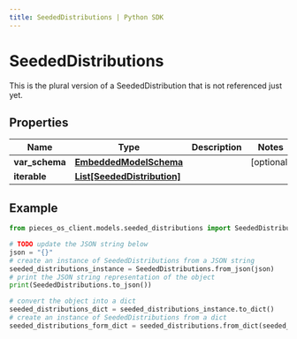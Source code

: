 ```yaml
---
title: SeededDistributions | Python SDK
---
```


# SeededDistributions

This is the plural version of a SeededDistribution that is not referenced just yet.

## Properties

Name | Type | Description | Notes
------------ | ------------- | ------------- | -------------
**var_schema** | [**EmbeddedModelSchema**](EmbeddedModelSchema) |  | [optional] 
**iterable** | [**List[SeededDistribution]**](SeededDistribution) |  | 

## Example

```python
from pieces_os_client.models.seeded_distributions import SeededDistributions

# TODO update the JSON string below
json = "{}"
# create an instance of SeededDistributions from a JSON string
seeded_distributions_instance = SeededDistributions.from_json(json)
# print the JSON string representation of the object
print(SeededDistributions.to_json())

# convert the object into a dict
seeded_distributions_dict = seeded_distributions_instance.to_dict()
# create an instance of SeededDistributions from a dict
seeded_distributions_form_dict = seeded_distributions.from_dict(seeded_distributions_dict)
```


